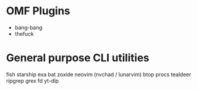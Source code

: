# OMF Plugins
- bang-bang
- thefuck

# General purpose CLI utilities
fish
starship
exa
bat
zoxide
neovim (nvchad / lunarvim)
btop
procs
tealdeer
ripgrep
grex
fd
yt-dlp
